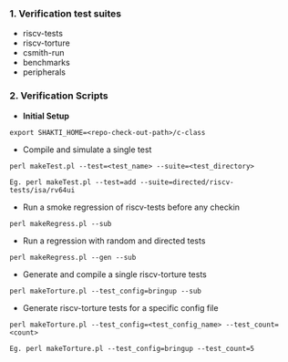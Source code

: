 ### 1. Verification test suites

* riscv-tests
* riscv-torture
* csmith-run
* benchmarks
* peripherals

### 2. Verification Scripts

* **Initial Setup**
```
export SHAKTI_HOME=<repo-check-out-path>/c-class
```

* Compile and simulate a single test

```
perl makeTest.pl --test=<test_name> --suite=<test_directory>

Eg. perl makeTest.pl --test=add --suite=directed/riscv-tests/isa/rv64ui
```
* Run a smoke regression of riscv-tests before any checkin
```
perl makeRegress.pl --sub
```
* Run a regression with random and directed tests
```
perl makeRegress.pl --gen --sub
```
* Generate and compile a single riscv-torture tests
```
perl makeTorture.pl --test_config=bringup --sub
```
* Generate riscv-torture tests for a specific config file
```
perl makeTorture.pl --test_config=<test_config_name> --test_count=<count>

Eg. perl makeTorture.pl --test_config=bringup --test_count=5
```
